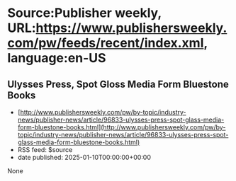# Source:Publisher weekly, URL:https://www.publishersweekly.com/pw/feeds/recent/index.xml, language:en-US

## Ulysses Press, Spot Gloss Media Form Bluestone Books
 - [http://www.publishersweekly.com/pw/by-topic/industry-news/publisher-news/article/96833-ulysses-press-spot-glass-media-form-bluestone-books.html](http://www.publishersweekly.com/pw/by-topic/industry-news/publisher-news/article/96833-ulysses-press-spot-glass-media-form-bluestone-books.html)
 - RSS feed: $source
 - date published: 2025-01-10T00:00:00+00:00

None


